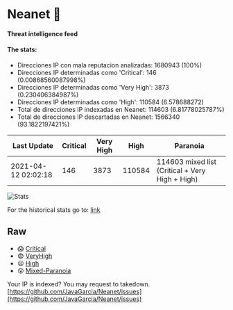 # Neanet :hocho:
#### Threat intelligence feed
#### The stats:

- Direcciones IP con mala reputacion analizadas: 1680943 (100%)
- Direcciones IP determinadas como 'Critical':  146 (0.00868560087998%)
- Direcciones IP determinadas como 'Very High':  3873 (0.230406384987%)
- Direcciones IP determinadas como 'High':  110584 (6.578688272)
- Total de direcciones IP indexadas en Neanet:  114603 (6.81778025787%)
- Total de direcciones IP descartadas en Neanet:  1566340 (93.1822197421%)

| Last Update | Critical | Very High | High | Paranoia |
| --- | --- | --- | --- | --- |
| 2021-04-12 02:02:18 | 146 | 3873 | 110584 | 114603 mixed list (Critical + Very High + High)|

![Stats](https://docs.google.com/spreadsheets/d/e/2PACX-1vSnaNMIXVabIpDJjufMlzH7poXnshF3mgd8Is1g9ytUEzVsP5my4Trn8f-xkoLLQ38xpL3HtmUexLo6/pubchart?oid=501124687&format=image)

For the historical stats go to: [link](/stats.csv)
## Raw
- :scream: [Critical](https://raw.githubusercontent.com/JavaGarcia/Neanet/master/blacklists/neanet_critical.txt)
- :fearful: [VeryHigh](https://raw.githubusercontent.com/JavaGarcia/Neanet/master/blacklists/neanet_veryHigh.txtt)
- :frowning: [High](https://raw.githubusercontent.com/JavaGarcia/Neanet/master/blacklists/neanet_high.txt)
- :dizzy_face: [Mixed-Paranoia](https://raw.githubusercontent.com/JavaGarcia/Neanet/master/blacklists/neanet_all.txt)


Your IP is indexed? You may request to takedown. [https://github.com/JavaGarcia/Neanet/issues](https://github.com/JavaGarcia/Neanet/issues)
























































































































































































































































































































































































































































































































































































































































































































































































































































































































































































































































































































































































































































































































































































































































































































































































































































































































































































































































































































































































































































































































































































































































































































































































































































































































































































































































































































































































































































































































































































































































































































































































































































































































































































































































































































































































































































































































































































































































































































































































































































































































































































































































































































































































































































































































































































































































































































































































































































































































































































































































































































































































































































































































































































































































































































































































































































































































































